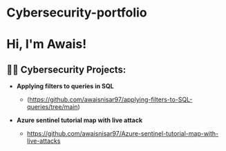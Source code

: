 # Cybersecurity-portfolio
<h1>Hi, I'm Awais! </h1> 

<h2>👨‍💻 Cybersecurity Projects:</h2>

- <b>Applying filters to queries in SQL</b>
  - (https://github.com/awaisnisar97/applying-filters-to-SQL-queries/tree/main)
    
- <b>Azure sentinel tutorial map with live attack</b>
  - https://github.com/awaisnisar97/Azure-sentinel-tutorial-map-with-live-attacks


[linkedin]: https://www.linkedin.com/in/mohammad-awais-nisar-9879131b5/


